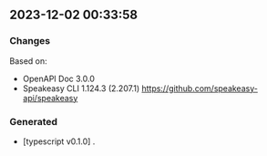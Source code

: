 

## 2023-12-02 00:33:58
### Changes
Based on:
- OpenAPI Doc 3.0.0 
- Speakeasy CLI 1.124.3 (2.207.1) https://github.com/speakeasy-api/speakeasy
### Generated
- [typescript v0.1.0] .
